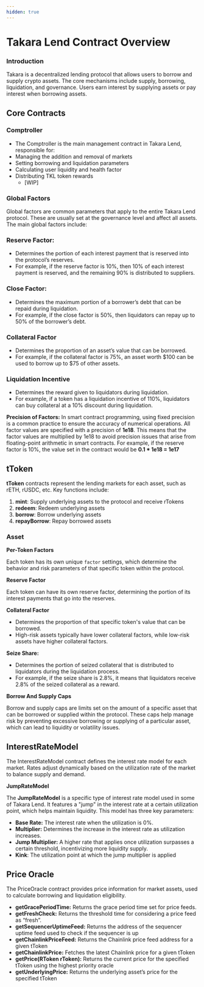 ```yaml
---
hidden: true
---
```


# Takara Lend Contract Overview

### Introduction

Takara is a decentralized lending protocol that allows users to borrow and supply crypto assets. The core mechanisms include supply, borrowing, liquidation, and governance. Users earn interest by supplying assets or pay interest when borrowing assets.

## Core Contracts

### Comptroller

* The Comptroller is the main management contract in Takara Lend, responsible for:
* Managing the addition and removal of markets
* Setting borrowing and liquidation parameters
* Calculating user liquidity and health factor
* Distributing TKL token rewards
  * \[WIP]

### Global Factors

Global factors are common parameters that apply to the entire Takara Lend protocol. These are usually set at the governance level and affect all assets. The main global factors include:

### Reserve Factor:

* Determines the portion of each interest payment that is reserved into the protocol’s reserves.
* For example, if the reserve factor is 10%, then 10% of each interest payment is reserved, and the remaining 90% is distributed to suppliers.

### Close Factor:

* Determines the maximum portion of a borrower’s debt that can be repaid during liquidation.
* For example, if the close factor is 50%, then liquidators can repay up to 50% of the borrower’s debt.

### Collateral Factor

* Determines the proportion of an asset’s value that can be borrowed.
* For example, if the collateral factor is 75%, an asset worth $100 can be used to borrow up to $75 of other assets.

### Liquidation Incentive

* Determines the reward given to liquidators during liquidation.
* For example, if a token has a liquidation incentive of 110%, liquidators can buy collateral at a 10% discount during liquidation.

**Precision of Factors:** In smart contract programming, using fixed precision is a common practice to ensure the accuracy of numerical operations. All factor values are specified with a precision of **1e18**. This means that the factor values are multiplied by 1e18 to avoid precision issues that arise from floating-point arithmetic in smart contracts. For example, if the reserve factor is 10%, the value set in the contract would be **0.1 \* 1e18 = 1e17**



## tToken

**tToken** contracts represent the lending markets for each asset, such as rETH, rUSDC, etc. Key functions include:

1. **mint**: Supply underlying assets to the protocol and receive rTokens
2. **redeem**: Redeem underlying assets
3. **borrow**: Borrow underlying assets
4. **repayBorrow**: Repay borrowed assets



### Asset

**Per-Token Factors**

Each token has its own unique `factor` settings, which determine the behavior and risk parameters of that specific token within the protocol.

**Reserve Factor**

Each token can have its own reserve factor, determining the portion of its interest payments that go into the reserves.

**Collateral Factor**

* Determines the proportion of that specific token's value that can be borrowed.
* High-risk assets typically have lower collateral factors, while low-risk assets have higher collateral factors.

**Seize Share:**

* Determines the portion of seized collateral that is distributed to liquidators during the liquidation process.
* For example, if the seize share is 2.8%, it means that liquidators receive 2.8% of the seized collateral as a reward.

**Borrow And Supply Caps**

Borrow and supply caps are limits set on the amount of a specific asset that can be borrowed or supplied within the protocol. These caps help manage risk by preventing excessive borrowing or supplying of a particular asset, which can lead to liquidity or volatility issues.



## InterestRateModel

The InterestRateModel contract defines the interest rate model for each market. Rates adjust dynamically based on the utilization rate of the market to balance supply and demand.

**JumpRateModel**

The **JumpRateModel** is a specific type of interest rate model used in some of Takara Lend. It features a "jump" in the interest rate at a certain utilization point, which helps maintain liquidity. This model has three key parameters:

* **Base Rate:** The interest rate when the utilization is 0%.
* **Multiplier:** Determines the increase in the interest rate as utilization increases.
* **Jump Multiplier:** A higher rate that applies once utilization surpasses a certain threshold, incentivizing more liquidity supply.
* **Kink**: The utilization point at which the jump multiplier is applied

## Price Oracle

The PriceOracle contract provides price information for market assets, used to calculate borrowing and liquidation eligibility.

* **getGracePeriodTime:** Returns the grace period time set for price feeds.
* **getFreshCheck:** Returns the threshold time for considering a price feed as “fresh”.
* **getSequencerUptimeFeed:** Returns the address of the sequencer uptime feed used to check if the sequencer is up
* **getChainlinkPriceFeed:** Returns the Chainlink price feed address for a given tToken
* **getChainlinkPrice:** Fetches the latest Chainlink price for a given tToken
* **getPrice(RToken rToken):** Returns the current price for the specified tToken using the highest priority oracle
* **getUnderlyingPrice:** Returns the underlying asset’s price for the specified tToken

